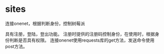 # sites
连接onenet，根据判断身份，控制树莓派

具有注册，登陆，登出功能。
注册时提供的注册码控制身份，在使用时，根据身份判断是否具有权限。
连接onenet使用requests库的get方法，发送命令使用post方法。
